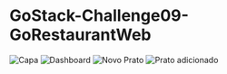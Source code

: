 # GoStack-Challenge09-GoRestaurantWeb

![Capa](https://user-images.githubusercontent.com/56945282/90028277-62046a00-dcb1-11ea-8088-9c7500830e09.png)
![Dashboard](https://user-images.githubusercontent.com/56945282/90020554-ea7e0d00-dca7-11ea-803f-435c79bcb6c3.png)
![Novo Prato](https://user-images.githubusercontent.com/56945282/90020564-ed78fd80-dca7-11ea-9cd3-7b26aee93f80.png)
![Prato adicionado](https://user-images.githubusercontent.com/56945282/90020569-eeaa2a80-dca7-11ea-80d0-ee2aba527727.png)
